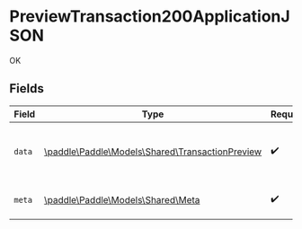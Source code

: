 # PreviewTransaction200ApplicationJSON

OK


## Fields

| Field                                                                                        | Type                                                                                         | Required                                                                                     | Description                                                                                  |
| -------------------------------------------------------------------------------------------- | -------------------------------------------------------------------------------------------- | -------------------------------------------------------------------------------------------- | -------------------------------------------------------------------------------------------- |
| `data`                                                                                       | [\paddle\Paddle\Models\Shared\TransactionPreview](../../models/shared/TransactionPreview.md) | :heavy_check_mark:                                                                           | Represents a transaction entity when previewing.                                             |
| `meta`                                                                                       | [\paddle\Paddle\Models\Shared\Meta](../../models/shared/Meta.md)                             | :heavy_check_mark:                                                                           | Information about this response.                                                             |